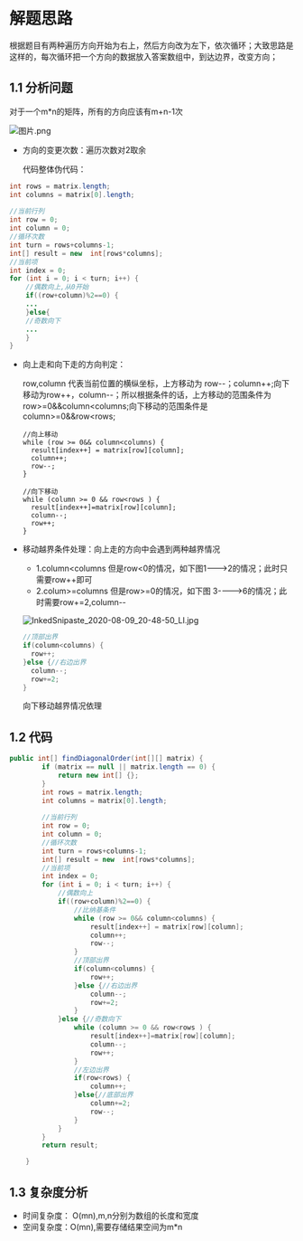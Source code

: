 # 解题思路

根据题目有两种遍历方向开始为右上，然后方向改为左下，依次循环；大致思路是这样的，每次循环把一个方向的数据放入答案数组中，到达边界，改变方向；

## 1.1 分析问题

对于一个m*n的矩阵，所有的方向应该有m+n-1次

![图片.png](https://pic.leetcode-cn.com/c087f3ea8c35c83bf7eee073649d05e534827ae1e8de77d7f6759c7eb3db4b4f-%E5%9B%BE%E7%89%87.png)

* 方向的变更次数：遍历次数对2取余

  代码整体伪代码：

```java
int rows = matrix.length;
int columns = matrix[0].length;
		
//当前行列
int row = 0;
int column = 0;
//循环次数
int turn = rows+columns-1;
int[] result = new  int[rows*columns];
//当前项
int index = 0;
for (int i = 0; i < turn; i++) {
    //偶数向上,从0开始
	if((row+column)%2==0) {
	...
	}else{
	//奇数向下
	...
	}
}
```

* 向上走和向下走的方向判定：

  row,column 代表当前位置的横纵坐标，上方移动为 row--；column++;向下移动为row++，column--；所以根据条件的话，上方移动的范围条件为row>=0&&column<columns;向下移动的范围条件是column>=0&&row<rows;

  ```
  //向上移动
  while (row >= 0&& column<columns) {
  	result[index++] = matrix[row][column];
  	column++;
  	row--;
  }
  
  //向下移动
  while (column >= 0 && row<rows ) {
  	result[index++]=matrix[row][column];
  	column--;
  	row++;	
  }
  ```

  

* 移动越界条件处理：向上走的方向中会遇到两种越界情况

  * 1.column<columns 但是row<0的情况，如下图1--->2的情况；此时只需要row++即可
  * 2.colum>=columns 但是row>=0的情况，如下图 3---->6的情况；此时需要row+=2,column--

  ![InkedSnipaste_2020-08-09_20-48-50_LI.jpg](https://pic.leetcode-cn.com/8294a7c293676630a02d0ebd1e203e1cce7827eb22658e1625f97aa5cf524665-InkedSnipaste_2020-08-09_20-48-50_LI.jpg)

  ```java
  //顶部出界
  if(column<columns) {
  	row++;
  }else {//右边出界
  	column--;
  	row+=2;
  }
  ```

  向下移动越界情况依理

## 1.2 代码

```java
public int[] findDiagonalOrder(int[][] matrix) {
		if (matrix == null || matrix.length == 0) {
			return new int[] {};
		}
		int rows = matrix.length;
		int columns = matrix[0].length;
		
		//当前行列
		int row = 0;
		int column = 0;
		//循环次数
		int turn = rows+columns-1;
		int[] result = new  int[rows*columns];
		//当前项
		int index = 0;
		for (int i = 0; i < turn; i++) {
			//偶数向上
			if((row+column)%2==0) {
                //比纳基条件
				while (row >= 0&& column<columns) {
					result[index++] = matrix[row][column];
					column++;
					row--;
				}
				//顶部出界
				if(column<columns) {
					row++;
				}else {//右边出界
					column--;
					row+=2;
				}
			}else {//奇数向下
				while (column >= 0 && row<rows ) {
					result[index++]=matrix[row][column];
					column--;
					row++;	
				}
				//左边出界
				if(row<rows) {
					column++;
				}else{//底部出界
					column+=2;
					row--;
				}
			}
		}
		return result;

	}
```

## 1.3 复杂度分析

* 时间复杂度： O(mn),m,n分别为数组的长度和宽度
* 空间复杂度：O(mn),需要存储结果空间为m*n